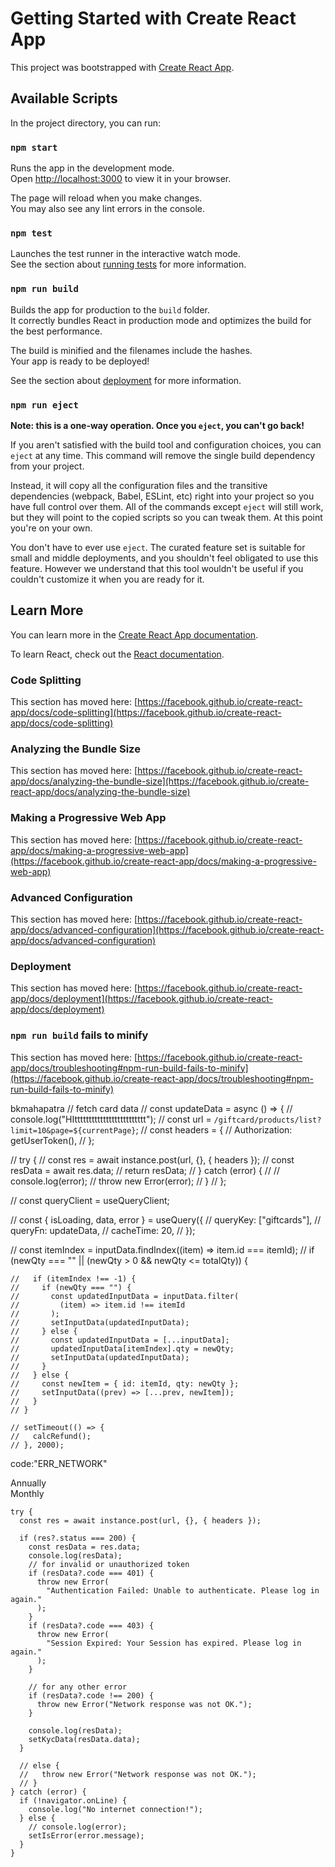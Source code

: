 # Getting Started with Create React App

This project was bootstrapped with [Create React App](https://github.com/facebook/create-react-app).

## Available Scripts

In the project directory, you can run:

### `npm start`

Runs the app in the development mode.\
Open [http://localhost:3000](http://localhost:3000) to view it in your browser.

The page will reload when you make changes.\
You may also see any lint errors in the console.

### `npm test`

Launches the test runner in the interactive watch mode.\
See the section about [running tests](https://facebook.github.io/create-react-app/docs/running-tests) for more information.

### `npm run build`

Builds the app for production to the `build` folder.\
It correctly bundles React in production mode and optimizes the build for the best performance.

The build is minified and the filenames include the hashes.\
Your app is ready to be deployed!

See the section about [deployment](https://facebook.github.io/create-react-app/docs/deployment) for more information.

### `npm run eject`

**Note: this is a one-way operation. Once you `eject`, you can't go back!**

If you aren't satisfied with the build tool and configuration choices, you can `eject` at any time. This command will remove the single build dependency from your project.

Instead, it will copy all the configuration files and the transitive dependencies (webpack, Babel, ESLint, etc) right into your project so you have full control over them. All of the commands except `eject` will still work, but they will point to the copied scripts so you can tweak them. At this point you're on your own.

You don't have to ever use `eject`. The curated feature set is suitable for small and middle deployments, and you shouldn't feel obligated to use this feature. However we understand that this tool wouldn't be useful if you couldn't customize it when you are ready for it.

## Learn More

You can learn more in the [Create React App documentation](https://facebook.github.io/create-react-app/docs/getting-started).

To learn React, check out the [React documentation](https://reactjs.org/).

### Code Splitting

This section has moved here: [https://facebook.github.io/create-react-app/docs/code-splitting](https://facebook.github.io/create-react-app/docs/code-splitting)

### Analyzing the Bundle Size

This section has moved here: [https://facebook.github.io/create-react-app/docs/analyzing-the-bundle-size](https://facebook.github.io/create-react-app/docs/analyzing-the-bundle-size)

### Making a Progressive Web App

This section has moved here: [https://facebook.github.io/create-react-app/docs/making-a-progressive-web-app](https://facebook.github.io/create-react-app/docs/making-a-progressive-web-app)

### Advanced Configuration

This section has moved here: [https://facebook.github.io/create-react-app/docs/advanced-configuration](https://facebook.github.io/create-react-app/docs/advanced-configuration)

### Deployment

This section has moved here: [https://facebook.github.io/create-react-app/docs/deployment](https://facebook.github.io/create-react-app/docs/deployment)

### `npm run build` fails to minify

This section has moved here: [https://facebook.github.io/create-react-app/docs/troubleshooting#npm-run-build-fails-to-minify](https://facebook.github.io/create-react-app/docs/troubleshooting#npm-run-build-fails-to-minify)

bkmahapatra
// fetch card data
// const updateData = async () => {
// console.log("HIttttttttttttttttttttttttt");
// const url = `/giftcard/products/list?limit=10&page=${currentPage}`;
// const headers = {
// Authorization: getUserToken(),
// };

// try {
// const res = await instance.post(url, {}, { headers });
// const resData = await res.data;
// return resData;
// } catch (error) {
// // console.log(error);
// throw new Error(error);
// }
// };

// const queryClient = useQueryClient;

// const { isLoading, data, error } = useQuery({
// queryKey: ["giftcards"],
// queryFn: updateData,
// cacheTime: 20,
// });

// const itemIndex = inputData.findIndex((item) => item.id === itemId);
// if (newQty === "" || (newQty > 0 && newQty <= totalQty)) {

    //   if (itemIndex !== -1) {
    //     if (newQty === "") {
    //       const updatedInputData = inputData.filter(
    //         (item) => item.id !== itemId
    //       );
    //       setInputData(updatedInputData);
    //     } else {
    //       const updatedInputData = [...inputData];
    //       updatedInputData[itemIndex].qty = newQty;
    //       setInputData(updatedInputData);
    //     }
    //   } else {
    //     const newItem = { id: itemId, qty: newQty };
    //     setInputData((prev) => [...prev, newItem]);
    //   }
    // }

    // setTimeout(() => {
    //   calcRefund();
    // }, 2000);

code:"ERR_NETWORK"

<!-- plan selection  -->
 <div className="plan-selection__plan-type">
        <div className="plan-selection__plan-annually">Annually</div>
        <div className="plan-selection__plan-monthly">Monthly</div>
      </div>

<!--  -->

    try {
      const res = await instance.post(url, {}, { headers });

      if (res?.status === 200) {
        const resData = res.data;
        console.log(resData);
        // for invalid or unauthorized token
        if (resData?.code === 401) {
          throw new Error(
            "Authentication Failed: Unable to authenticate. Please log in again."
          );
        }
        if (resData?.code === 403) {
          throw new Error(
            "Session Expired: Your Session has expired. Please log in again."
          );
        }

        // for any other error
        if (resData?.code !== 200) {
          throw new Error("Network response was not OK.");
        }

        console.log(resData);
        setKycData(resData.data);
      }

      // else {
      //   throw new Error("Network response was not OK.");
      // }
    } catch (error) {
      if (!navigator.onLine) {
        console.log("No internet connection!");
      } else {
        // console.log(error);
        setIsError(error.message);
      }
    }